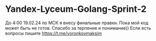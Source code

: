 # Yandex-Lyceum-Golang-Sprint-2
До 4:00 19.02.24 по МСК я внесу финальные правки. Пока мой код может быть не готов. Спасибо за терпение и понимание))
Если есть вопросы пишите https://t.me/voronkovmaksim
